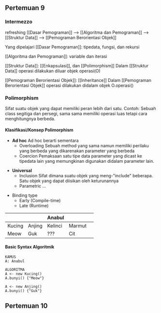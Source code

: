 ## Pertemuan 9

### Intermezzo
refreshing [[Dasar Pemograman]] --> [[Algoritma dan Pemograman]] --> [[Struktur Data]] --> [[Pemograman Berorientasi Objek]]

Yang dipelajari
[[Dasar Pemograman]]: tipedata, fungsi, dan rekursi

[[Algoritma dan Pemograman]]: variable dan iterasi

[[Struktur Data]]: [[Enkapsulasi]], dan [[Polimorphism]]
Dalam [[Struktur Data]] operasi dilakukan diluar objek
operasi(O)

[[Pemograman Berorientasi Objek]]: [[Inheritance]]
Dalam [[Pemograman Berorientasi Objek]] operasi dilakukan didalam objek
O.operasi()

### Polimorphism
Sifat suatu objek yang dapat memiliki peran lebih dari satu.
Contoh:
Sebuah class segitiga dan persegi, sama sama memiliki operasi luas tetapi cara menghitungnya berbeda.

#### Klasifikasi/Konsep Polimorphism

- **Ad hoc**
	Ad hoc berarti sementara
	* Overloading
		Sebuah method yang sama namun memiliki perilaku yang berbeda yang dikarenakan parameter yang berbeda
	* Coercion
		Pemaksaan satu tipe data parameter yang dicast ke tipedata lain yang memungkinan digunakan didalam parameter lain.
* **Universal**
	- Inclusion
		Sifat dimana suatu objek yang meng-"include" beberapa. Satu objek yang dapat diisikan oleh keturunannya
	- Parametric
		...

- Binding type
	- Early (Compile-time)
	- Late (Runtime)




| | |Anabul | ||
|-|-|-|-|-|
|Kucing |Anjing | Kelinci | Marmut||
| Meow   | Guk|  ???| Cit ||

#### Basic Syntax Algoritmik

```
KAMUS
A: Anabul

ALGORITMA
A <- new Kucing()
A.bunyi() {"Meow"}

A <- new Anjing()
A.bunyi() {"Guk"}
```

## Pertemuan 10
